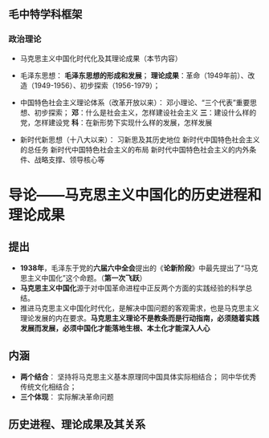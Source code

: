 ## 毛中特学科框架
### 政治理论
- 马克思主义中国化时代化及其理论成果（本节内容）

- 毛泽东思想：
**毛泽东思想的形成和发展**； 
 **理论成果**：革命（1949年前）、改造（1949-1956）、初步探索（1956-1979）；

- 中国特色社会主义理论体系（改革开放以来）：
邓小理论、“三个代表”重要思想、初步探索；
**邓**：什么是社会主义，怎样建设社会主义
**三**：建设什么样的党，怎样建设党
**科**：在新形势下实现什么样的发展，怎样发展

- 新时代新思想（十八大以来）：
习新思及其历史地位
新时代中国特色社会主义的总任务
新时代中国特色社会主义的布局
新时代中国特色社会主义的内外条件、战略支撑、领导核心等


# 导论——马克思主义中国化的历史进程和理论成果

## 提出
- **1938年**，毛泽东于党的**六届六中全会**提出的《**论新阶段**》中最先提出了“马克思主义中国化”这个命题。（**第一次飞跃**）
- **马克思主义中国化**源于对中国革命进程中正反两个方面的实践经验的科学总结。
- 推进马克思主义中国化时代化，是解决中国问题的客观需求，也是马克思主义理论发展的内在要求。**马克思主义理论不是教条而是行动指南，必须随着实践发展而发展，必须中国化才能落地生根、本土化才能深入人心**
## 内涵
- **两个结合**：
坚持将马克思主义基本原理同中国具体实际相结合；
同中华优秀传统文化相结合；
- **三个体现**：
实际解决革命问题

## 历史进程、理论成果及其关系



<!--stackedit_data:
eyJoaXN0b3J5IjpbMTA4NDIxNzI2NywxOTY5OTUzNDY2LDIwNj
M1MTI1OTddfQ==
-->